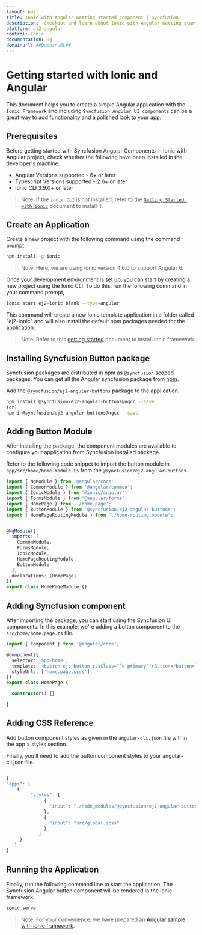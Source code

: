 ```yaml
---
layout: post
title: Ionic with Angular Getting started component | Syncfusion
description:  Checkout and learn about Ionic with Angular Getting started component of Syncfusion Essential JS 2 and more details.
platform: ej2-angular
control: Ionic 
documentation: ug
domainurl: ##DomainURL##
---
```


# Getting started with Ionic and Angular

This document helps you to create a simple Angular application with the `Ionic Framework` and including `Syncfusion Angular UI components` can be a great way to add functionality and a polished look to your app.

## Prerequisites

Before getting started with Syncfusion Angular Components in Ionic with Angular project, check whether the following have been installed in the developer's machine.

* Angular Versions supported - 6+ or later
* Typescript Versions supported - 2.6+ or later
* ionic CLI 3.9.0+ or later

>Note: If the `ionic CLI` is not installed, refer to the [`Getting Started with ionic`](https://ionicframework.com/getting-started/#cli) document to install it.

## Create an Application

Create a new project with the following command using the command prompt.

```bash
npm install -g ionic
```

>Note: Here, we are using ionic version 4.6.0 to support Angular 6.

Once your development environment is set up, you can start by creating a new project using the Ionic CLI. To do this, run the following command in your command prompt,

```bash
ionic start ej2-ionic blank --type=angular 
```
This command will create a new Ionic template application in a folder called "ej2-ionic" and will also install the default npm packages needed for the application.

>Note: Refer to this [getting started](https://ionicframework.com/getting-started/#cli) document to install ionic framework.

## Installing Syncfusion Button package

Syncfusion packages are distributed in npm as `@syncfusion` scoped packages. You can get all the Angular syncfusion package from [npm]( https://www.npmjs.com/search?q=%40syncfusion%2Fej2-angular- ).

Add the `@syncfusion/ej2-angular-buttons` package to the application.

```bash
npm install @syncfusion/ej2-angular-buttons@ngcc --save
(or)
npm i @syncfusion/ej2-angular-buttons@ngcc --save
```

## Adding Button Module

After installing the package, the component modules are available to configure your application from Syncfusion installed package.

Refer to the following code snippet to import the button module in `app/src/home/home.module.ts` from the `@syncfusion/ej2-angular-buttons`.

```typescript
import { NgModule } from '@angular/core';
import { CommonModule } from '@angular/common';
import { IonicModule } from '@ionic/angular';
import { FormsModule } from '@angular/forms';
import { HomePage } from './home.page';
import { ButtonModule } from '@syncfusion/ej2-angular-buttons';
import { HomePageRoutingModule } from './home-routing.module';


@NgModule({
  imports: [
    CommonModule,
    FormsModule,
    IonicModule,
    HomePageRoutingModule,
    ButtonModule 
  ],
  declarations: [HomePage]
})
export class HomePageModule {}

```

## Adding Syncfusion component

After importing the package, you can start using the Syncfusion UI components. In this example, we're adding a button component to the `src/home/home.page.ts` file.

```typescript
import { Component } from '@angular/core';

@Component({
  selector: 'app-home',
  template: `<button ejs-button cssClass="”e-primary”">Button</button>`,
  styleUrls: ['home.page.scss'],
})
export class HomePage {

  constructor() {}

}

```

## Adding CSS Reference

Add button component styles as given in the `angular-cli.json` file within the app > styles section.

Finally, you'll need to add the button component styles to your angular-cli.json file.

```typescript

{
"apps": [
    {
         "styles": [
              {
                "input": "./node_modules/@syncfusion/ej2-angular-buttons/styles/material.css"
              },
              {
                "input": "src/global.scss"
              }
            ]
     }
   ]
}

```

## Running the Application

Finally, run the following command line to start the application. The Syncfusion Angular button component will be rendered in the ionic framework. 

 ```bash
ionic serve 
```

>Note: For your convenience, we have prepared an [Angular sample with ionic framework](https://github.com/SyncfusionExamples/ej2-angular-ionic).

